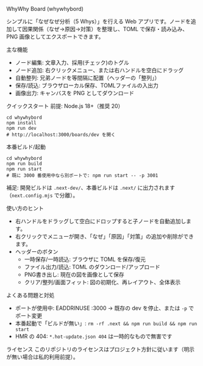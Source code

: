 WhyWhy Board (whywhybord)

シンプルに「なぜなぜ分析（5 Whys）」を行える Web アプリです。ノードを追加して因果関係（なぜ→原因→対策）を整理し、TOML で保存・読み込み、PNG 画像としてエクスポートできます。

主な機能
- ノード編集: 文章入力、採用(チェック)のトグル
- ノード追加: 右クリックメニュー、または右ハンドルを空白にドラッグ
- 自動整列: 兄弟ノードを等間隔に配置（ヘッダーの「整列」）
- 保存/読込: ブラウザローカル保存、TOMLファイルの入出力
- 画像出力: キャンバスを PNG としてダウンロード

クイックスタート
前提: Node.js 18+（推奨 20）

```
cd whywhybord
npm install
npm run dev
# http://localhost:3000/boards/dev を開く
```

本番ビルド/起動
```
cd whywhybord
npm run build
npm run start
# 既に 3000 番使用中なら別ポートで: npm run start -- -p 3001
```

補足: 開発ビルドは `.next-dev/`、本番ビルドは `.next/` に出力されます（`next.config.mjs` で分離）。

使い方のヒント
- 右ハンドルをドラッグして空白にドロップすると子ノードを自動追加します。
- 右クリックでメニューが開き、「なぜ」「原因」「対策」の追加や削除ができます。
- ヘッダーのボタン
  - 一時保存/一時読込: ブラウザに TOML を保存/復元
  - ファイル出力/読込: TOML のダウンロード/アップロード
  - PNG書き出し: 現在の図を画像として保存
  - クリア/整列/画面フィット: 図の初期化、再レイアウト、全体表示

よくある問題と対処
- ポートが使用中: EADDRINUSE :3000 → 既存の dev を停止、または `-p` でポート変更
- 本番起動で「ビルドが無い」: `rm -rf .next && npm run build && npm run start`
- HMR の 404: `*.hot-update.json 404` は一時的なもので無害です

ライセンス
このリポジトリのライセンスはプロジェクト方針に従います（明示が無い場合は私的利用前提）。
